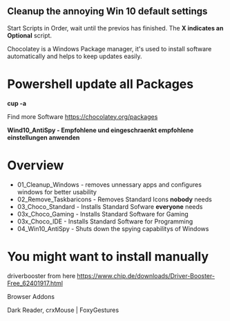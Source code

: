 ## Cleanup the annoying Win 10 default settings

Start Scripts in Order, wait until the previos has finished.
The **X indicates an Optional** script.

Chocolatey is a Windows Package manager, it's used to install software automatically and helps to keep updates easily.

# Powershell update all Packages
**cup -a**

Find more Software
https://chocolatey.org/packages

**Wind10_AntiSpy - Empfohlene und eingeschraenkt empfohlene einstellungen anwenden** 
 
 # Overview
* 01_Cleanup_Windows - removes unnessary apps and configures windows for better usability 
* 02_Remove_Taskbaricons - Removes Standard Icons **nobody** needs
* 03_Choco_Standard - Installs Standard Sofware **everyone** needs
* 03x_Choco_Gaming - Installs Standard Software for Gaming
* 03x_Choco_IDE - Installs Standard Software for Programming
* 04_Win10_AntiSpy - Shuts down the spying capabilitys of Windows

# You might want to install manually
driverbooster from here https://www.chip.de/downloads/Driver-Booster-Free_62401917.html

Browser Addons

Dark Reader, crxMouse | FoxyGestures
